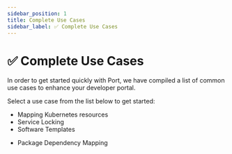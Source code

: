 ```yaml
---
sidebar_position: 1
title: Complete Use Cases
sidebar_label: ✅ Complete Use Cases
---
```


# ✅ Complete Use Cases

In order to get started quickly with Port, we have compiled a list of common use cases to enhance your developer portal.

Select a use case from the list below to get started:

<!-- - [Software Development Lifecycle (SLDC) -->

- Mapping Kubernetes resources
- Service Locking
- Software Templates
<!-- - IaC Templates -->
- Package Dependency Mapping
